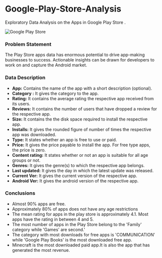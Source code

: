 # Google-Play-Store-Analysis
Exploratory Data Analysis on the Apps in Google Play Store .


![Google Play Store](https://github.com/ajthkmr/Google-Play-Store-Analysis/assets/123535540/547d23e9-c213-45eb-a9df-6eba3be13e8e)








### Problem Statement
The Play Store apps data has enormous potential to drive app-making businesses to success. Actionable insights can be drawn for developers to work on and capture the Android market.

### Data Description
 - __App:__ Contains the name of the app with a short description (optional).
 - __Category :__ It gives the category to the app.
 - __Rating:__ It contains the average rating the respective app received from its users.
 - __Reviews:__ It contains the number of users that have dropped a review for the respective app.
 - __Size:__ It contains the the disk space required to install the respective app.
 - __Installs:__ It gives the rounded figure of number of times the respective app was downloaded.
 - __Type:__ It states whether an app is free to use or paid.
 - __Price:__ It gives the price payable to install the app. For free type apps, the price is zero.
 - __Content rating:__ It states whether or not an app is suitable for all age groups or not.
 - __Genres:__ It gives the genre(s) to which the respective app belongs.
 - __Last updated:__ It gives the day in which the latest update was released.
 - __Current Ver:__ It gives the current version of the respective app.
 - __Android Ver:__ It gives the android version of the respective app.

### Conclusions
 
 - Almost 90% apps are free.
 - Approximately 80% of apps does not have any age restrictions
 - The mean rating for apps in the play store is approximately 4.1. Most apps have the rating in between 4 and 5.
 - The most number of apps in the Play Store belong to the 'Family' category while 'Games' are second.'
 - The category with most downloads for free apps is 'COMMUNICATION' while 'Google Play Books' is the most downloaded free app.
 - Minecraft is the most downloaded paid app.It is also the app that has generated the most revenue.
